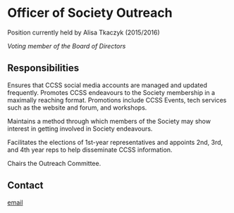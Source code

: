 <h1>Officer of Society Outreach</h1>

Position currently held by Alisa Tkaczyk (2015/2016)

*Voting member of the Board of Directors*

## Responsibilities

Ensures that CCSS social media accounts are managed and updated frequently.
Promotes CCSS endeavours to the Society membership in a maximally reaching
format. Promotions include CCSS Events, tech services such as the website and
forum, and workshops.

Maintains a method through which members of the Society may show interest in
getting involved in Society endeavours.

Facilitates the elections of 1st-year representatives and appoints 2nd, 3rd,
and 4th year reps to help disseminate CCSS information.

Chairs the Outreach Committee.

## Contact

[email](mailto:alisa.tkaczyk@ccss.carleton.ca)
